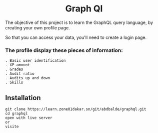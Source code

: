 <h1 style="text-align: center;">Graph Ql</h1>

The objective of this project is to learn the GraphQL query language, by creating your own profile page.

So that you can access your data, you'll need to create a login page.

### The profile display these pieces of information:

    . Basic user identification
    . XP amount
    . Grades
    . Audit ratio
    . Audits up and down
    . Skills

## Installation
```
git clone https://learn.zone01dakar.sn/git/abdbalde/graphql.git
cd graphql
open with live server
or 
visite 
```